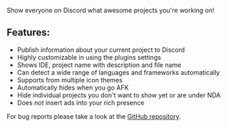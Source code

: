 Show everyone on Discord what awesome projects you're working on!

## Features:
- Publish information about your current project to Discord
- Highly customizable in using the plugins settings
- Shows IDE, project name with description and file name
- Can detect a wide range of languages and frameworks automatically
- Supports from multiple icon themes
- Automatically hides when you go AFK
- Hide individual projects you don't want to show yet or are under NDA
- Does *not* insert ads into your rich presence

For bug reports please take a look at the [GitHub repository](https://github.com/Azn9/JetBrains-Discord-Integration).
